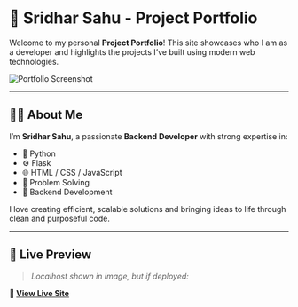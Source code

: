 # 💼 Sridhar Sahu - Project Portfolio

Welcome to my personal **Project Portfolio**! This site showcases who I am as a developer and highlights the projects I’ve built using modern web technologies.

![Portfolio Screenshot]("C:\Users\sahus\OneDrive\Pictures\Screenshots\screenshot.png")

---

## 🧑‍💻 About Me

I’m **Sridhar Sahu**, a passionate **Backend Developer** with strong expertise in:

- 🐍 Python
- ⚙️ Flask
- 🌐 HTML / CSS / JavaScript
- 🧠 Problem Solving
- 🧩 Backend Development

I love creating efficient, scalable solutions and bringing ideas to life through clean and purposeful code.

---

## 📌 Live Preview

> _Localhost shown in image, but if deployed:_

**🔗 [View Live Site](https://https://github.com/Sridhar-Sahu-code/Project_Portfolio)**  




